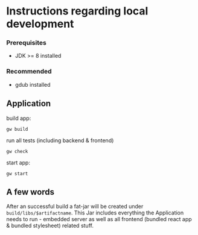 # Instructions regarding local development

### Prerequisites

* JDK >= 8 installed

### Recommended

* gdub installed

## Application

build app:

    gw build
    
run all tests (including backend & frontend)

    gw check
    
start app:

    gw start
    
## A few words

After an successful build a fat-jar will be created under `build/libs/$artifactname`.
This Jar includes everything the Application needs to run - embedded server as well as
all frontend (bundled react app & bundled stylesheet) related stuff.



